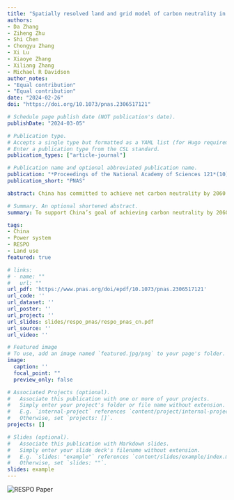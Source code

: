 ```yaml
---
title: "Spatially resolved land and grid model of carbon neutrality in China"
authors:
- Da Zhang
- Ziheng Zhu
- Shi Chen
- Chongyu Zhang
- Xi Lu
- Xiaoye Zhang
- Xiliang Zhang
- Michael R Davidson
author_notes:
- "Equal contribution"
- "Equal contribution"
date: "2024-02-26"
doi: "https://doi.org/10.1073/pnas.2306517121"

# Schedule page publish date (NOT publication's date).
publishDate: "2024-03-05"

# Publication type.
# Accepts a single type but formatted as a YAML list (for Hugo requirements).
# Enter a publication type from the CSL standard.
publication_types: ["article-journal"]

# Publication name and optional abbreviated publication name.
publication: "*Proceedings of the National Academy of Sciences 121*(10)"
publication_short: "PNAS"

abstract: China has committed to achieve net carbon neutrality by 2060 to combat global climate change, which will require unprecedented deployment of negative emissions technologies, renewable energies (RE), and complementary infrastructure. At terawatt-scale deployment, land use limitations interact with operational and economic features of power systems. To address this, we developed a spatially resolved resource assessment and power systems planning optimization that models a full year of power system operations, sub-provincial RE siting criteria, and transmission connections. Our modeling results show that wind and solar must be expanded to 2,000 to 3,900 GW each, with one plausible pathway leading to 300 GW/yr combined annual additions in 2046 to 2060, a three-fold increase from today. Over 80% of solar and 55% of wind is constructed within 100 km of major load centers when accounting for current policies regarding land use. Large-scale low-carbon systems must balance key trade-offs in land use, RE resource quality, grid integration, and costs. Under more restrictive RE siting policies, at least 740 GW of distributed solar would become economically feasible in regions with high demand, where utility-scale deployment is limited by competition with agricultural land. Effective planning and policy formulation are necessary to achieve China’s climate goals.

# Summary. An optional shortened abstract.
summary: To support China’s goal of achieving carbon neutrality by 2060, we find that 2 to 4 terawatts are needed each for wind and solar power, eight to ten times its 2022 installations. A highly spatially resolved model reflecting key trade-offs in land availability per current government policies and grid integration shows that 80% of solar and 55% of wind should be constructed within 100 km of major load centers. The model also suggests that terawatt-level energy storage should be deployed from scratch, and ultra-high voltage inter-provincial transmission should double/triple its current size to ensure sufficient power supply. When land use is subject to even tighter policy restrictions, at least 25% of solar power should be distributed generation.

tags:
- China
- Power system
- RESPO
- Land use
featured: true

# links:
# - name: ""
#   url: ""
url_pdf: 'https://www.pnas.org/doi/epdf/10.1073/pnas.2306517121'
url_code: ''
url_dataset: ''
url_poster: ''
url_project: ''
url_slides: slides/respo_pnas/respo_pnas_cn.pdf
url_source: ''
url_video: ''

# Featured image
# To use, add an image named `featured.jpg/png` to your page's folder. 
image:
  caption: ''
  focal_point: ""
  preview_only: false

# Associated Projects (optional).
#   Associate this publication with one or more of your projects.
#   Simply enter your project's folder or file name without extension.
#   E.g. `internal-project` references `content/project/internal-project/index.md`.
#   Otherwise, set `projects: []`.
projects: []

# Slides (optional).
#   Associate this publication with Markdown slides.
#   Simply enter your slide deck's filename without extension.
#   E.g. `slides: "example"` references `content/slides/example/index.md`.
#   Otherwise, set `slides: ""`.
slides: example
---
```


![RESPO Paper](paper.png "RESPO Paper")
